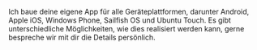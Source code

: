 Ich baue deine eigene App für alle Geräteplattformen, darunter Android, Apple iOS, Windows Phone, Sailfish OS und Ubuntu Touch. Es gibt unterschiedliche Möglichkeiten, wie dies realisiert werden kann, gerne bespreche wir mit dir die Details persönlich.